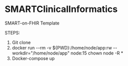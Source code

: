# SMARTClinicalInformatics
SMART-on-FHIR Template

STEPS:
1. Git clone
2. docker run --rm -v ${PWD}:/home/node/app:rw --workdir="/home/node/app" node:15 chown node -R * 
3. Docker-compose up
